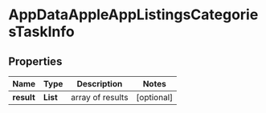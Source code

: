 # AppDataAppleAppListingsCategoriesTaskInfo


## Properties

| Name | Type | Description | Notes |
|------------ | ------------- | ------------- | -------------|
**result** | **List<AppDataAppleAppListingsCategoriesResultInfo>** | array of results |[optional]|